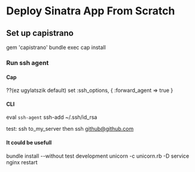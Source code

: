# Deploy Sinatra App From Scratch


## Set up capistrano

gem 'capistrano'
bundle exec cap install

### Run ssh agent

#### Cap

??(ez ugylatszik default) set :ssh_options, { :forward_agent => true }

#### CLI

eval `ssh-agent`
ssh-add ~/.ssh/id_rsa

test: ssh to_my_server then ssh github@github.com


#### It could be usefull

bundle install --without test development
unicorn -c unicorn.rb -D
service nginx restart
